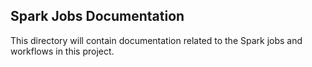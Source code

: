 ## Spark Jobs Documentation

This directory will contain documentation related to the Spark jobs and workflows in this project.

